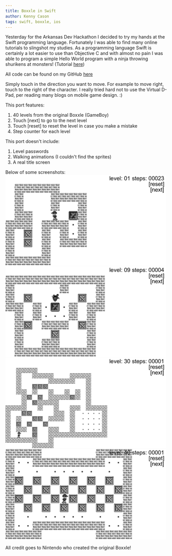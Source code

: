 ```yaml
---
title: Boxxle in Swift
author: Kenny Cason
tags: swift, boxxle, ios
---
```


Yesterday for the Arkansas Dev Hackathon I decided to try my hands at the Swift programming language. Fortunately I was able to find many online tutorials to slingshot my studies. As a programming language Swift is certainly a lot easier to use than Objective C and with almost no pain I was able to program a simple Hello World program with a ninja throwing shurikens at monsters! (Tutorial <a href="http://www.raywenderlich.com/84434/sprite-kit-swift-tutorial-beginners" target="blank">here</a>)

All code can be found on my GitHub <a href="https://github.com/kennycason/swift_boxxle" target="blank">here</a>

Simply touch in the direction you want to move. For example to move right, touch to the right of the character.
I really tried hard not to use the Virtual D-Pad, per reading many blogs on mobile game design. :)

This port features:

1. 40 levels from the original Boxxle (GameBoy)
2. Touch [next] to go to the next level
3. Touch [reset] to reset the level in case you make a mistake
4. Step counter for each level

This port doesn't include:

1. Level passwords
2. Walking animations (I couldn't find the sprites)
3. A real title screen

Below of some screenshots:
<img src="/images/swiftboxxle/screenshot01.png" width="500px"/>
<img src="/images/swiftboxxle/screenshot02.png" width="500px"/>
<img src="/images/swiftboxxle/screenshot03.png" width="500px"/>
<img src="/images/swiftboxxle/screenshot04.png" width="500px"/>

All credit goes to Nintendo who created the original Boxxle!
